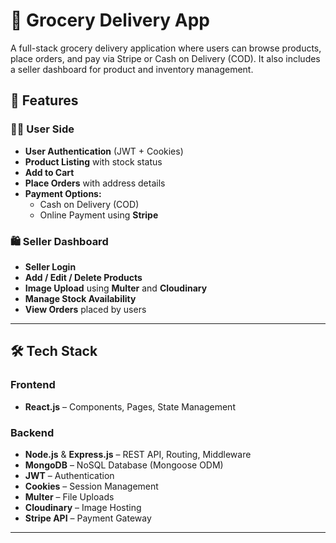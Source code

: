 # 🛒 Grocery Delivery App

A full-stack grocery delivery application where users can browse products, place orders, and pay via Stripe or Cash on Delivery (COD). It also includes a seller dashboard for product and inventory management.

## 🚀 Features

### 🧑‍💻 User Side
- **User Authentication** (JWT + Cookies)
- **Product Listing** with stock status
- **Add to Cart**
- **Place Orders** with address details
- **Payment Options:**
  - Cash on Delivery (COD)
  - Online Payment using **Stripe**

### 🛍️ Seller Dashboard
- **Seller Login**
- **Add / Edit / Delete Products**
- **Image Upload** using **Multer** and **Cloudinary**
- **Manage Stock Availability**
- **View Orders** placed by users

---

## 🛠️ Tech Stack

### Frontend
- **React.js** – Components, Pages, State Management

### Backend
- **Node.js** & **Express.js** – REST API, Routing, Middleware
- **MongoDB** – NoSQL Database (Mongoose ODM)
- **JWT** – Authentication
- **Cookies** – Session Management
- **Multer** – File Uploads
- **Cloudinary** – Image Hosting
- **Stripe API** – Payment Gateway

---



